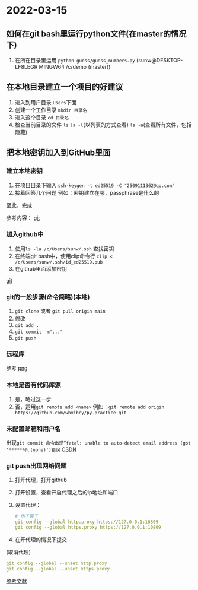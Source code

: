 # 2022-03-15

## 如何在git bash里运行python文件(在master的情况下)

1. 在所在目录里运用 `python guess/guess_numbers.py`
   (sunw@DESKTOP-LF8LEGR MINGW64 /c/demo (master))

## 在本地目录建立一个项目的好建议

1. 进入到用户目录 `Users`下面
2. 创建一个工作目录  `mkdir 目录名`
3. 进入这个目录 `cd 目录名`
4. 检查当前目录的文件 `ls` `ls -l`(以列表的方式查看) `ls -a`(查看所有文件，包括隐藏)

## 把本地密钥加入到GitHub里面

### 建立本地密钥

1. 在项目目录下输入 `ssh-keygen -t ed25519 -C "2509111362@qq.com"`
2. 接着回答几个问题 例如：密钥建立在哪，passphrase是什么的

至此，完成

参考内容：
[git](https://docs.github.com/cn/authentication/connecting-to-github-with-ssh/generating-a-new-ssh-key-and-adding-it-to-the-ssh-agent)

### 加入github中

1. 使用`ls -la /c/Users/sunw/.ssh` 查找密钥
2. 在终端git bash中，使用clip命令行 `clip < /c/Users/sunw/.ssh/id_ed25519.pub`
3. 在github里面添加密钥

[git](https://docs.github.com/cn/authentication/connecting-to-github-with-ssh/adding-a-new-ssh-key-to-your-github-account)

### git的一般步骤(命令简略)(本地)

1. `git clone`  或者 `git pull origin main`
2. 修改
3. `git add .`
4. `git commit -m"..."`
5. `git push`

### 远程库

参考
[png](C:\Users\sunw\Desktop\软件\数据科学\实验室)

### 本地是否有代码库源

1. 是，略过这一步
2. 否，运用`git remote add <name>`   例如：`git remote add origin https://github.com/wbxibcy/py-practice.git`

### 未配置邮箱和用户名

出现`git commit 命令出现“fatal: unable to auto-detect email address (got '******@.(none)')错误`
[CSDN](https://blog.csdn.net/weixin_44022515/article/details/105967226)

### git push出现网络问题

1. 打开代理，打开github

2. 打开设置，查看开启代理之后的ip地址和端口

3. 设置代理：
   
   ```yaml
   # 例子罢了
   git config --global http.proxy https://127.0.0.1:10809
   git config --global https.proxy https://127.0.0.1:10809
   ```

4. 在开代理的情况下提交

(取消代理)

```yaml
git config --global --unset http.proxy
git config --global --unset https.proxy
```

[参考文献](https://juejin.cn/post/6993189081769312269)
